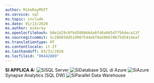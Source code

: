 ```yaml
---
author: MikeRayMSFT
ms.service: sql
ms.topic: include
ms.date: 01/13/2020
ms.author: mikeray
ms.openlocfilehash: b0e1d29c0f6d580b664a8fd6a0d5dff564eca13f
ms.sourcegitcommit: 5c28603dd51d907544ebf8a50b678675d5414eaf
ms.translationtype: HT
ms.contentlocale: it-IT
ms.lasthandoff: 03/31/2020
ms.locfileid: "80442889"
---
```

<Token>**SI APPLICA A:** ![Sì](media/yes-icon.png)SQL Server ![Sì](media/yes-icon.png)Database SQL di Azure ![Sì](media/yes-icon.png)Azure Synapse Analytics (SQL DW) ![Sì](media/yes-icon.png)Parallel Data Warehouse </Token> 
